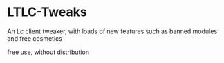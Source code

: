 # LTLC-Tweaks
An Lc client tweaker, with loads of new features such as banned modules and free cosmetics

free use, without distribution
